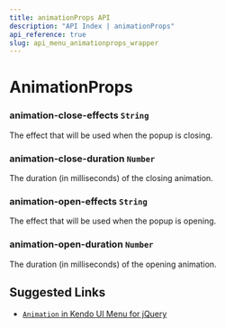 ```yaml
---
title: animationProps API
description: "API Index | animationProps"
api_reference: true
slug: api_menu_animationprops_wrapper
---
```


# AnimationProps

### animation-close-effects `String`

The effect that will be used when the popup is closing.

### animation-close-duration `Number`

The duration (in milliseconds) of the closing animation.

### animation-open-effects `String`

The effect that will be used when the popup is opening.

### animation-open-duration `Number`

The duration (in milliseconds) of the opening animation.

## Suggested Links

* [`Animation` in Kendo UI Menu for jQuery](https://docs.telerik.com/kendo-ui/api/javascript/ui/menu/configuration/animation)
